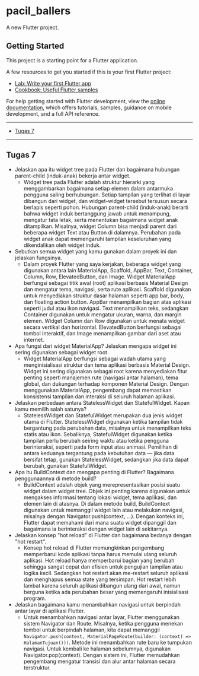 # pacil_ballers

A new Flutter project.

## Getting Started

This project is a starting point for a Flutter application.

A few resources to get you started if this is your first Flutter project:

- [Lab: Write your first Flutter app](https://docs.flutter.dev/get-started/codelab)
- [Cookbook: Useful Flutter samples](https://docs.flutter.dev/cookbook)

For help getting started with Flutter development, view the
[online documentation](https://docs.flutter.dev/), which offers tutorials,
samples, guidance on mobile development, and a full API reference.

---
- [Tugas 7](#tugas-7)
---

## Tugas 7
- Jelaskan apa itu widget tree pada Flutter dan bagaimana hubungan parent-child (induk-anak) bekerja antar widget.
  - Widget tree pada Flutter adalah struktur hierarki yang menggambarkan bagaimana setiap elemen dalam antarmuka pengguna saling berhubungan. Setiap tampilan yang terlihat di layar dibangun dari widget, dan widget-widget tersebut tersusun secara berlapis seperti pohon. Hubungan parent-child (induk-anak) berarti bahwa widget induk bertanggung jawab untuk menampung, mengatur tata letak, serta menentukan bagaimana widget anak ditampilkan. Misalnya, widget Column bisa menjadi parent dari beberapa widget Text atau Button di dalamnya. Perubahan pada widget anak dapat memengaruhi tampilan keseluruhan yang dikendalikan oleh widget induk.
- Sebutkan semua widget yang kamu gunakan dalam proyek ini dan jelaskan fungsinya.
  - Dalam proyek Flutter yang saya kerjakan, beberapa widget yang digunakan antara lain MaterialApp, Scaffold, AppBar, Text, Container, Column, Row, ElevatedButton, dan Image. Widget MaterialApp berfungsi sebagai titik awal (root) aplikasi berbasis Material Design dan mengatur tema, navigasi, serta rute aplikasi. Scaffold digunakan untuk menyediakan struktur dasar halaman seperti app bar, body, dan floating action button. AppBar menampilkan bagian atas aplikasi seperti judul atau ikon navigasi. Text menampilkan teks, sedangkan Container digunakan untuk mengatur ukuran, warna, dan margin elemen. Widget Column dan Row digunakan untuk menata widget secara vertikal dan horizontal. ElevatedButton berfungsi sebagai tombol interaktif, dan Image menampilkan gambar dari aset atau internet.
- Apa fungsi dari widget MaterialApp? Jelaskan mengapa widget ini sering digunakan sebagai widget root.
  - Widget MaterialApp berfungsi sebagai wadah utama yang menginisialisasi struktur dan tema aplikasi berbasis Material Design. Widget ini sering digunakan sebagai root karena menyediakan fitur penting seperti manajemen rute (navigasi antar halaman), tema global, dan dukungan terhadap komponen Material Design. Dengan menggunakan MaterialApp, pengembang dapat memastikan konsistensi tampilan dan interaksi di seluruh halaman aplikasi.
- Jelaskan perbedaan antara StatelessWidget dan StatefulWidget. Kapan kamu memilih salah satunya?
  - StatelessWidget dan StatefulWidget merupakan dua jenis widget utama di Flutter. StatelessWidget digunakan ketika tampilan tidak bergantung pada perubahan data, misalnya untuk menampilkan teks statis atau ikon. Sebaliknya, StatefulWidget digunakan ketika tampilan perlu berubah seiring waktu atau ketika pengguna berinteraksi, seperti pada form input atau animasi. Pemilihan di antara keduanya tergantung pada kebutuhan data — jika data bersifat tetap, gunakan StatelessWidget, sedangkan jika data dapat berubah, gunakan StatefulWidget.
- Apa itu BuildContext dan mengapa penting di Flutter? Bagaimana penggunaannya di metode build?
  - BuildContext adalah objek yang merepresentasikan posisi suatu widget dalam widget tree. Objek ini penting karena digunakan untuk mengakses informasi tentang lokasi widget, tema aplikasi, dan elemen lain di atasnya. Di dalam metode build, BuildContext digunakan untuk memanggil widget lain atau melakukan navigasi, misalnya dengan Navigator.push(context, ...). Dengan konteks ini, Flutter dapat memahami dari mana suatu widget dipanggil dan bagaimana ia berinteraksi dengan widget lain di sekitarnya.
- Jelaskan konsep "hot reload" di Flutter dan bagaimana bedanya dengan "hot restart".
  - Konsep hot reload di Flutter memungkinkan pengembang memperbarui kode aplikasi tanpa harus memulai ulang seluruh aplikasi. Hot reload hanya memperbarui bagian yang berubah sehingga sangat cepat dan efisien untuk pengujian tampilan atau logika kecil. Sedangkan hot restart akan me-restart seluruh aplikasi dan menghapus semua state yang tersimpan. Hot restart lebih lambat karena seluruh aplikasi dibangun ulang dari awal, namun berguna ketika ada perubahan besar yang memengaruhi inisialisasi program.
- Jelaskan bagaimana kamu menambahkan navigasi untuk berpindah antar layar di aplikasi Flutter.
  - Untuk menambahkan navigasi antar layar, Flutter menggunakan sistem Navigator dan Route. Misalnya, ketika pengguna menekan tombol untuk berpindah halaman, kita dapat memanggil ```Navigator.push(context, MaterialPageRoute(builder: (context) => HalamanTujuan()))```. Metode ini menambahkan rute baru ke tumpukan navigasi. Untuk kembali ke halaman sebelumnya, digunakan Navigator.pop(context). Dengan sistem ini, Flutter memudahkan pengembang mengatur transisi dan alur antar halaman secara terstruktur.
